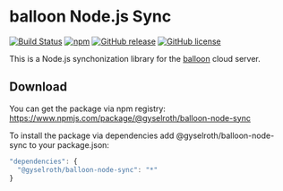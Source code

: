 # balloon Node.js Sync
[![Build Status](https://travis-ci.org/gyselroth/balloon-node-sync.svg?branch=master)](https://travis-ci.org/gyselroth/balloon-node-sync)
[![npm](https://img.shields.io/npm/v/@gyselroth/balloon-node-sync.svg)](https://www.npmjs.com/package/@gyselroth/balloon-node-sync)
[![GitHub release](https://img.shields.io/github/release/gyselroth/balloon-node-sync.svg)](https://github.com/gyselroth/balloon-node-sync/releases)
[![GitHub license](https://img.shields.io/badge/license-MIT-blue.svg)](https://raw.githubusercontent.com/gyselroth/balloon-node-sync/master/LICENSE)

This is a Node.js synchonization library for the [balloon](https://github.com/gyselroth/balloon) cloud server.

## Download
You can get the package via npm registry:\
https://www.npmjs.com/package/@gyselroth/balloon-node-sync

To install the package via dependencies add @gyselroth/balloon-node-sync to your package.json: 
```javascript
"dependencies": {
  "@gyselroth/balloon-node-sync": "*"
}
```
